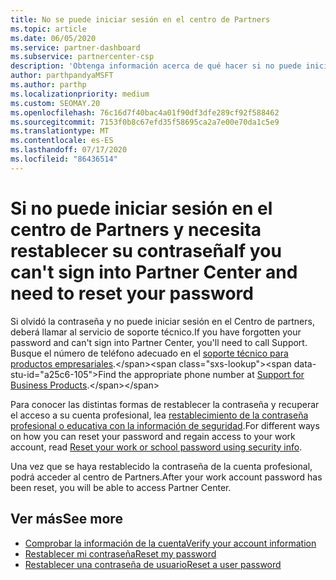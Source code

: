 ```yaml
---
title: No se puede iniciar sesión en el centro de Partners
ms.topic: article
ms.date: 06/05/2020
ms.service: partner-dashboard
ms.subservice: partnercenter-csp
description: 'Obtenga información acerca de qué hacer si no puede iniciar sesión en el centro de Partners: incluye información sobre el restablecimiento de la contraseña de la cuenta profesional o la contraseña de la cuenta educativa si la ha olvidado.'
author: parthpandyaMSFT
ms.author: parthp
ms.localizationpriority: medium
ms.custom: SEOMAY.20
ms.openlocfilehash: 76c16d7f40bac4a01f90df3dfe289cf92f588462
ms.sourcegitcommit: 7153f0b8c67efd35f58695ca2a7e00e70da1c5e9
ms.translationtype: MT
ms.contentlocale: es-ES
ms.lasthandoff: 07/17/2020
ms.locfileid: "86436514"
---
```

# <a name="if-you-cant-sign-into-partner-center-and-need-to-reset-your-password"></a><span data-ttu-id="a25c6-103">Si no puede iniciar sesión en el centro de Partners y necesita restablecer su contraseña</span><span class="sxs-lookup"><span data-stu-id="a25c6-103">If you can't sign into Partner Center and need to reset your password</span></span>

<span data-ttu-id="a25c6-104">Si olvidó la contraseña y no puede iniciar sesión en el Centro de partners, deberá llamar al servicio de soporte técnico.</span><span class="sxs-lookup"><span data-stu-id="a25c6-104">If you have forgotten your password and can't sign into Partner Center, you'll need to call Support.</span></span> <span data-ttu-id="a25c6-105">Busque el número de teléfono adecuado en el [soporte técnico para productos empresariales](https://docs.microsoft.com/microsoft-365/admin/contact-support-for-business-products?view=o365-worldwide&tabs=phone#ID0EAADAAA=Phone_support_).</span><span class="sxs-lookup"><span data-stu-id="a25c6-105">Find the appropriate phone number at [Support for Business Products](https://docs.microsoft.com/microsoft-365/admin/contact-support-for-business-products?view=o365-worldwide&tabs=phone#ID0EAADAAA=Phone_support_).</span></span> 

<span data-ttu-id="a25c6-106">Para conocer las distintas formas de restablecer la contraseña y recuperar el acceso a su cuenta profesional, lea [restablecimiento de la contraseña profesional o educativa con la información de seguridad](https://docs.microsoft.com/azure/active-directory/user-help/active-directory-passwords-update-your-own-password#how-to-change-your-password).</span><span class="sxs-lookup"><span data-stu-id="a25c6-106">For different ways on how you can reset your password and regain access to your work account, read [Reset your work or school password using security info](https://docs.microsoft.com/azure/active-directory/user-help/active-directory-passwords-update-your-own-password#how-to-change-your-password).</span></span>

<span data-ttu-id="a25c6-107">Una vez que se haya restablecido la contraseña de la cuenta profesional, podrá acceder al centro de Partners.</span><span class="sxs-lookup"><span data-stu-id="a25c6-107">After your work account password has been reset, you will be able to access Partner Center.</span></span> 

## <a name="see-more"></a><span data-ttu-id="a25c6-108">Ver más</span><span class="sxs-lookup"><span data-stu-id="a25c6-108">See more</span></span>

- [<span data-ttu-id="a25c6-109">Comprobar la información de la cuenta</span><span class="sxs-lookup"><span data-stu-id="a25c6-109">Verify your account information</span></span>](verification-responses.md)
- [<span data-ttu-id="a25c6-110">Restablecer mi contraseña</span><span class="sxs-lookup"><span data-stu-id="a25c6-110">Reset my password</span></span>](reset-my-pasword.md)
- [<span data-ttu-id="a25c6-111">Restablecer una contraseña de usuario</span><span class="sxs-lookup"><span data-stu-id="a25c6-111">Reset a user password</span></span>](reset-a-user-password.md)


